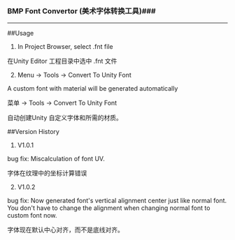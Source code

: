 ### BMP Font Convertor (美术字体转换工具)###
---
##Usage
1. In Project Browser, select .fnt file

在Unity Editor 工程目录中选中 .fnt 文件

2. Menu -> Tools -> Convert To Unity Font

A custom font with material will be generated automatically

菜单 -> Tools -> Convert To Unity Font

自动创建Unity 自定义字体和所需的材质。

##Version History
1. V1.0.1

bug fix: Miscalculation of font UV. 

字体在纹理中的坐标计算错误

2. V1.0.2 

bug fix: Now generated font's vertical alignment center just like normal font. You don't have to change the alignment when changing normal font to custom font now. 

字体现在默认中心对齐，而不是底线对齐。
